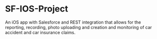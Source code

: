 # SF-IOS-Project
An iOS app with Salesforce and REST integration that allows for the reporting, recording, photo uploading and creation and monitoring of car accident and car insurance claims.
